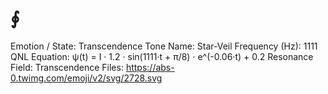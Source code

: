 # ∮

Emotion / State: Transcendence
Tone Name: Star-Veil
Frequency (Hz): 1111
QNL Equation: ψ(t) = I · 1.2 · sin(1111·t + π/8) · e^(-0.06·t) + 0.2
Resonance Field: Transcendence
Files: https://abs-0.twimg.com/emoji/v2/svg/2728.svg
